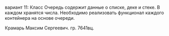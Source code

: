 вариант 11: 
Класс Очередь содержит данные о списке, деке и стеке.
В каждом хранятся числа. Необходимо реализовать функционал каждого контейнера на основе очереди.

Крамарь Максим Сергеевич. гр. 7641вц.
